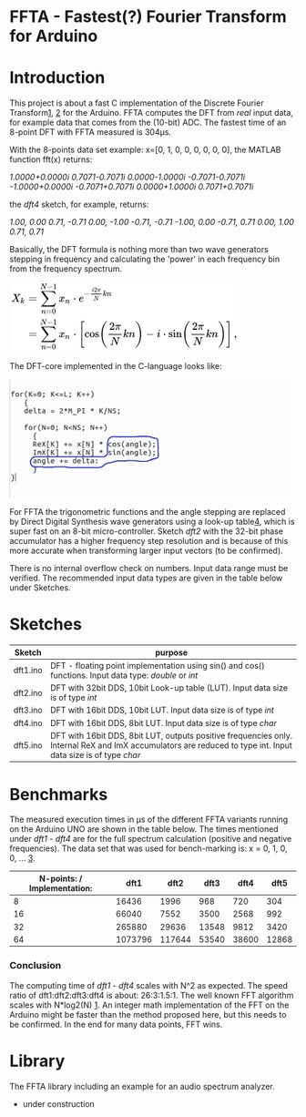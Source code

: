 # FFTA - Fastest(?) Fourier Transform for Arduino

# Introduction
This project is about a fast C implementation of the Discrete Fourier Transform[1], [2] for the Arduino. FFTA computes the DFT from *real* input data, for example data that comes from the (10-bit) ADC.
The fastest time of an 8-point DFT with FFTA measured is 304μs.

With the 8-points data set example: x=[0, 1, 0, 0, 0, 0, 0, 0], the MATLAB function fft(x) returns:

*1.0000+0.0000i   0.7071-0.7071i   0.0000-1.0000i  -0.7071-0.7071i  -1.0000+0.0000i  -0.7071+0.7071i   0.0000+1.0000i   0.7071+0.7071i*

the *dft4* sketch, for example, returns:

*1.00,	0.00*
*0.71,	-0.71*
*0.00,	-1.00*
*-0.71,	-0.71*
*-1.00,	0.00*
*-0.71,	0.71*
*0.00,	1.00*
*0.71,	0.71*

Basically, the DFT formula is nothing more than two wave generators stepping in frequency and calculating the 'power' in each frequency bin from the frequency spectrum.

![DFT-formula](figures/DFT_formula.png  "DFT-formula")

The DFT-core implemented in the C-language looks like:

![DFT-loops](figures/dft-loop.png  "DFT-loops")

For FFTA the trigonometric functions and the angle stepping are replaced by Direct Digital Synthesis wave generators using a look-up table[4], which is super fast on an 8-bit micro-controller.
Sketch *dft2* with the 32-bit phase accumulator has a higher frequency step resolution and is because of this more accurate when transforming larger input vectors (to be confirmed).

There is no internal overflow check on numbers. Input data range must be verified. The recommended input data types are given in the table below under Sketches.

# Sketches
Sketch | purpose
------ | -------
dft1.ino | DFT - floating point implementation using sin() and cos() functions. Input data type: *double* or *int*
dft2.ino | DFT with 32bit DDS, 10bit Look-up table (LUT). Input data size is of type *int*
dft3.ino | DFT with 16bit DDS, 10bit LUT. Input data size is of type *int*
dft4.ino | DFT with 16bit DDS, 8bit LUT. Input data size is of type *char*
dft5.ino | DFT with 16bit DDS, 8bit LUT, outputs positive frequencies only. Internal ReX and ImX accumulators are reduced to type int. Input data size is of type *char*

# Benchmarks
The measured execution times in μs of the different FFTA variants running on the Arduino UNO are shown in the table below. The times mentioned under *dft1 - dft4* are for the full spectrum calculation (positive and negative frequencies).
The data set that was used for bench-marking is: x = 0, 1, 0, 0, ...  [3].

N-points: / Implementation: | dft1 | dft2 | dft3 | dft4 | dft5
--------------------------- | ---- | ---- | ---- | ---- | ----
8 | 16436 | 1996 | 968 | 720 | 304
16 | 66040 | 7552 | 3500 | 2568 | 992
32 | 265880 | 29636 | 13548 | 9812 | 3420
64 | 1073796 | 117644 | 53540 | 38600 | 12868

### Conclusion
The computing time of *dft1 - dft4* scales with N^2 as expected. The speed ratio of dft1:dft2:dft3:dft4 is about: 26:3:1.5:1.
The well known FFT algorithm scales with N*log2(N) [1]. An integer math implementation of the FFT on the Arduino might be faster than the method proposed here, but this needs to be confirmed. In the end for many data points, FFT wins.

# Library
The FFTA library including an example for an audio spectrum analyzer.

- under construction


[1]: https://en.wikipedia.org/wiki/Fast_Fourier_transform

[2]: http://www.fftw.org/

[3]: http://www.sccon.ca/sccon/fft/fft3.htm

[4]: https://github.com/MartinStokroos/NativeDDS
